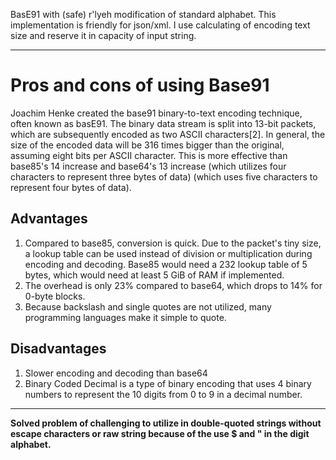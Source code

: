 BasE91 with (safe) r'lyeh modification of standard alphabet. This implementation is friendly for json/xml.
I use calculating of encoding text size  and reserve it in capacity of input string.

___

# Pros and cons of using Base91
Joachim Henke created the base91 binary-to-text encoding technique, often known as basE91. The binary data stream is split into 13-bit packets, which are subsequently encoded as two ASCII characters[2]. In general, the size of the encoded data will be 316 times bigger than the original, assuming eight bits per ASCII character. This is more effective than base85's 14 increase and base64's 13 increase (which utilizes four characters to represent three bytes of data) (which uses five characters to represent four bytes of data).

## Advantages

1. Compared to base85, conversion is quick. Due to the packet's tiny size, a lookup table can be used instead of division or multiplication during encoding and decoding. Base85 would need a 232 lookup table of 5 bytes, which would need at least 5 GiB of RAM if implemented.
2. The overhead is only 23% compared to base64, which drops to 14% for 0-byte blocks.
3. Because backslash and single quotes are not utilized, many programming languages make it simple to quote.

## Disadvantages

1. Slower encoding and decoding than base64
2. Binary Coded Decimal is a type of binary encoding that uses 4 binary numbers to represent the 10 digits from 0 to 9 in a decimal number.

___
**Solved problem of challenging to utilize in double-quoted strings without escape characters or raw string because of the use $ and " in the digit alphabet.**
